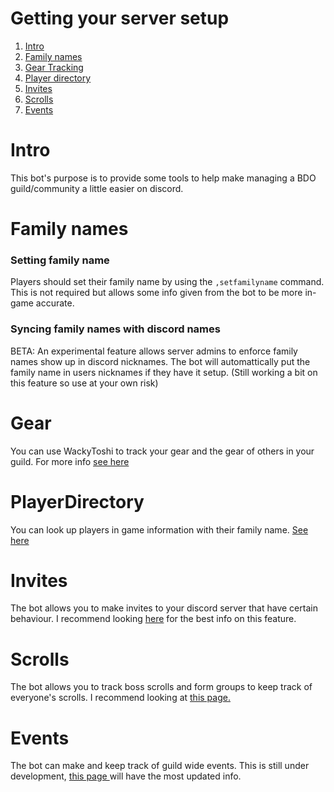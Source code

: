 # Getting your server setup

1. [Intro](#Intro)
2. [Family names](#Family)
3. [Gear Tracking](#Gear)
4. [Player directory](#PlayerDirectory)
5. [Invites](#Invites)
6. [Scrolls](#Scrolls)
7. [Events](#Events)

# Intro
This bot's purpose is to provide some tools to help make managing a BDO guild/community a little easier on discord. 

# Family names
### Setting family name
Players should set their family name by using the `,setfamilyname` command.  
This is not required but allows some info given from the bot to be more in-game accurate. 
### Syncing family names with discord names
BETA: An experimental feature allows server admins to enforce family names show up in discord nicknames. The bot 
will automattically put the family name in users nicknames if they have it setup. 
(Still working a bit on this feature so use at your own risk)

# Gear
You can use WackyToshi to track your gear and the gear of others in your guild. For more info [see here](gear.md)

# PlayerDirectory
You can look up players in game information with their family name. [See here](PlayerDirectory.md)

# Invites
The bot allows you to make invites to your discord server that have certain behaviour. I recommend looking [here](custom_invites.md)
for the best info on this feature.

# Scrolls
The bot allows you to track boss scrolls and form groups to keep track of everyone's scrolls. 
I recommend looking at [this page.](scrolls.md)

# Events
The bot can make and keep track of guild wide events. This is still under development, [this page ](events.md) will have the most updated info.

